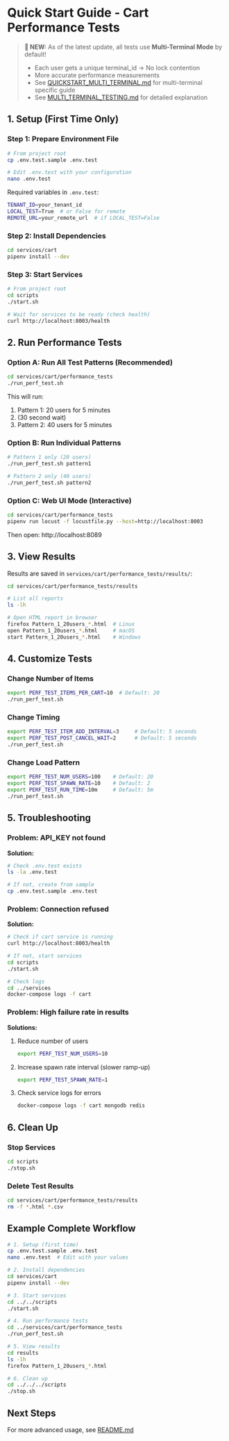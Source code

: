 # Quick Start Guide - Cart Performance Tests

> **📢 NEW:** As of the latest update, all tests use **Multi-Terminal Mode** by default!
>
> - Each user gets a unique terminal_id → No lock contention
> - More accurate performance measurements
> - See [QUICKSTART_MULTI_TERMINAL.md](./QUICKSTART_MULTI_TERMINAL.md) for multi-terminal specific guide
> - See [MULTI_TERMINAL_TESTING.md](./MULTI_TERMINAL_TESTING.md) for detailed explanation

## 1. Setup (First Time Only)

### Step 1: Prepare Environment File

```bash
# From project root
cp .env.test.sample .env.test

# Edit .env.test with your configuration
nano .env.test
```

Required variables in `.env.test`:
```bash
TENANT_ID=your_tenant_id
LOCAL_TEST=True  # or False for remote
REMOTE_URL=your_remote_url  # if LOCAL_TEST=False
```

### Step 2: Install Dependencies

```bash
cd services/cart
pipenv install --dev
```

### Step 3: Start Services

```bash
# From project root
cd scripts
./start.sh

# Wait for services to be ready (check health)
curl http://localhost:8003/health
```

## 2. Run Performance Tests

### Option A: Run All Test Patterns (Recommended)

```bash
cd services/cart/performance_tests
./run_perf_test.sh
```

This will run:
1. Pattern 1: 20 users for 5 minutes
2. (30 second wait)
3. Pattern 2: 40 users for 5 minutes

### Option B: Run Individual Patterns

```bash
# Pattern 1 only (20 users)
./run_perf_test.sh pattern1

# Pattern 2 only (40 users)
./run_perf_test.sh pattern2
```

### Option C: Web UI Mode (Interactive)

```bash
cd services/cart/performance_tests
pipenv run locust -f locustfile.py --host=http://localhost:8003
```

Then open: http://localhost:8089

## 3. View Results

Results are saved in `services/cart/performance_tests/results/`:

```bash
cd services/cart/performance_tests/results

# List all reports
ls -lh

# Open HTML report in browser
firefox Pattern_1_20users_*.html  # Linux
open Pattern_1_20users_*.html     # macOS
start Pattern_1_20users_*.html    # Windows
```

## 4. Customize Tests

### Change Number of Items

```bash
export PERF_TEST_ITEMS_PER_CART=10  # Default: 20
./run_perf_test.sh
```

### Change Timing

```bash
export PERF_TEST_ITEM_ADD_INTERVAL=3     # Default: 5 seconds
export PERF_TEST_POST_CANCEL_WAIT=2      # Default: 5 seconds
./run_perf_test.sh
```

### Change Load Pattern

```bash
export PERF_TEST_NUM_USERS=100    # Default: 20
export PERF_TEST_SPAWN_RATE=10    # Default: 2
export PERF_TEST_RUN_TIME=10m     # Default: 5m
./run_perf_test.sh
```

## 5. Troubleshooting

### Problem: API_KEY not found

**Solution:**
```bash
# Check .env.test exists
ls -la .env.test

# If not, create from sample
cp .env.test.sample .env.test
```

### Problem: Connection refused

**Solution:**
```bash
# Check if cart service is running
curl http://localhost:8003/health

# If not, start services
cd scripts
./start.sh

# Check logs
cd ../services
docker-compose logs -f cart
```

### Problem: High failure rate in results

**Solutions:**
1. Reduce number of users
   ```bash
   export PERF_TEST_NUM_USERS=10
   ```

2. Increase spawn rate interval (slower ramp-up)
   ```bash
   export PERF_TEST_SPAWN_RATE=1
   ```

3. Check service logs for errors
   ```bash
   docker-compose logs -f cart mongodb redis
   ```

## 6. Clean Up

### Stop Services

```bash
cd scripts
./stop.sh
```

### Delete Test Results

```bash
cd services/cart/performance_tests/results
rm -f *.html *.csv
```

## Example Complete Workflow

```bash
# 1. Setup (first time)
cp .env.test.sample .env.test
nano .env.test  # Edit with your values

# 2. Install dependencies
cd services/cart
pipenv install --dev

# 3. Start services
cd ../../scripts
./start.sh

# 4. Run performance tests
cd ../services/cart/performance_tests
./run_perf_test.sh

# 5. View results
cd results
ls -lh
firefox Pattern_1_20users_*.html

# 6. Clean up
cd ../../../scripts
./stop.sh
```

## Next Steps

For more advanced usage, see [README.md](./README.md)
